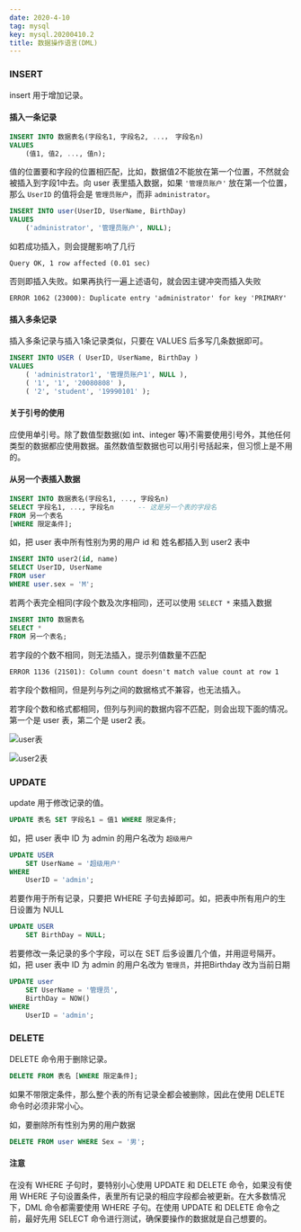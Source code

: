 ```yaml
---
date: 2020-4-10
tag: mysql
key: mysql.20200410.2
title: 数据操作语言(DML)
---
```


### INSERT

insert 用于增加记录。

#### 插入一条记录

```sql
INSERT INTO 数据表名(字段名1, 字段名2, ...， 字段名n)
VALUES
	(值1, 值2, ..., 值n);
```

值的位置要和字段的位置相匹配，比如，数据值2不能放在第一个位置，不然就会被插入到字段1中去。向 user 表里插入数据，如果 `'管理员账户'` 放在第一个位置，那么 `UserID` 的值将会是 `管理员账户`，而非 `administrator`。

```sql
INSERT INTO user(UserID, UserName, BirthDay)
VALUES
	('administrator', '管理员账户', NULL);
```

如若成功插入，则会提醒影响了几行

```
Query OK, 1 row affected (0.01 sec)
```

否则即插入失败。如果再执行一遍上述语句，就会因主键冲突而插入失败

```
ERROR 1062 (23000): Duplicate entry 'administrator' for key 'PRIMARY'
```

#### 插入多条记录

插入多条记录与插入1条记录类似，只要在 VALUES 后多写几条数据即可。

```sql
INSERT INTO USER ( UserID, UserName, BirthDay )
VALUES
	( 'administrator1', '管理员账户1', NULL ),
	( '1', '1', '20080808' ),
	( '2', 'student', '19990101' );
```

#### 关于引号的使用

应使用单引号。除了数值型数据(如 int、integer 等)不需要使用引号外，其他任何类型的数据都应使用数据。虽然数值型数据也可以用引号括起来，但习惯上是不用的。

#### 从另一个表插入数据

```sql
INSERT INTO 数据表名(字段名1, ..., 字段名n)
SELECT 字段名1, ..., 字段名n		-- 这是另一个表的字段名
FROM 另一个表名
[WHERE 限定条件];
```

如，把 user 表中所有性别为男的用户 id 和 姓名都插入到 user2 表中

```sql
INSERT INTO user2(id, name)
SELECT UserID, UserName
FROM user
WHERE user.sex = 'M';
```

若两个表完全相同(字段个数及次序相同)，还可以使用 `SELECT *` 来插入数据

```sql
INSERT INTO 数据表名
SELECT *
FROM 另一个表名;
```

若字段的个数不相同，则无法插入，提示列值数量不匹配

```
ERROR 1136 (21S01): Column count doesn't match value count at row 1
```

若字段个数相同，但是列与列之间的数据格式不兼容，也无法插入。

若字段个数和格式都相同，但列与列间的数据内容不匹配，则会出现下面的情况。第一个是 user 表，第二个是 user2 表。

![user表](https://i.loli.net/2020/04/10/yfXwG2ALKaN3oqM.png)

![user2表](https://i.loli.net/2020/04/10/vj4SME35DKacLdW.png)

### UPDATE

update 用于修改记录的值。

```sql
UPDATE 表名 SET 字段名1 = 值1 WHERE 限定条件;
```

如，把 user 表中 ID 为 admin 的用户名改为 `超级用户`

```sql
UPDATE USER
	SET UserName = '超级用户'
WHERE
	UserID = 'admin';
```

若要作用于所有记录，只要把 WHERE 子句去掉即可。如，把表中所有用户的生日设置为 NULL

```sql
UPDATE USER
	SET BirthDay = NULL;
```

若要修改一条记录的多个字段，可以在 SET 后多设置几个值，并用逗号隔开。如，把 user 表中 ID 为 admin 的用户名改为 `管理员`，并把Birthday 改为当前日期

```sql
UPDATE user
	SET UserName = '管理员',
	BirthDay = NOW()
WHERE
	UserID = 'admin';
```

### DELETE

DELETE 命令用于删除记录。

```sql
DELETE FROM 表名 [WHERE 限定条件];
```

如果不带限定条件，那么整个表的所有记录全都会被删除，因此在使用 DELETE 命令时必须非常小心。

如，要删除所有性别为男的用户数据

```sql
DELETE FROM user WHERE Sex = '男';
```

#### 注意

在没有 WHERE 子句时，要特别小心使用 UPDATE 和 DELETE 命令，如果没有使用 WHERE 子句设置条件，表里所有记录的相应字段都会被更新。在大多数情况下，DML 命令都需要使用 WHERE 子句。在使用 UPDATE 和 DELETE 命令之前，最好先用 SELECT 命令进行测试，确保要操作的数据就是自己想要的。